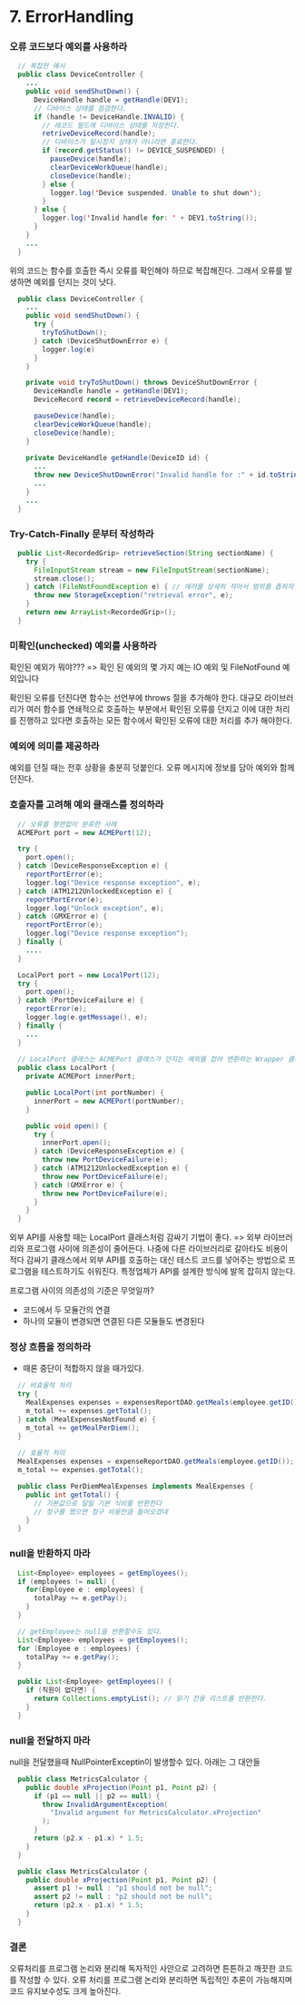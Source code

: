 # 7. ErrorHandling

### 오류 코드보다 예외를 사용하라

```java
  // 복잡한 예시
  public class DeviceController {
    ...
    public void sendShutDown() {
      DeviceHandle handle = getHandle(DEV1);
      // 디바이스 상태를 점검한다.
      if (handle != DeviceHandle.INVALID) {
        // 레코드 필드에 디바이스 상태를 저장한다.
        retriveDeviceRecord(handle);
        // 디바이스가 일시정지 상태가 아니라면 종료한다.
        if (record.getStatus() != DEVICE_SUSPENDED) {
          pauseDevice(handle);
          clearDeviceWorkQueue(handle);
          closeDevice(handle);
        } else {
          logger.log('Device suspended. Unable to shut down');
        }
      } else {
        logger.log('Invalid handle for: ' + DEV1.toString());
      }
    }
    ...
  }
```
위의 코드는 함수를 호출한 즉시 오류를 확인해야 하므로 복잡해진다.
그래서 오류를 발생하면 예외를 던지는 것이 낫다.

```java
  public class DeviceController {
    ...
    public void sendShutDown() {
      try {
        tryToShutDown();
      } catch (DeviceShutDownError e) {
        logger.log(e)
      }
    }

    private void tryToShutDown() throws DeviceShutDownError {
      DeviceHandle handle = getHandle(DEV1);
      DeviceRecord record = retrieveDeviceRecord(handle);

      pauseDevice(handle);
      clearDeviceWorkQueue(handle);
      closeDevice(handle);
    }
  
    private DeviceHandle getHandle(DeviceID id) {
      ...
      throw new DeviceShutDownError("Invalid handle for :" + id.toString());
      ...
    }
    ...
  }
```

### Try-Catch-Finally 문부터 작성하라

```java
  public List<RecordedGrip> retrieveSection(String sectionName) {
    try {
      FileInputStream stream = new FileInputStream(sectionName);
      stream.close();
    } catch (FileNotFoundException e) { // 에러를 상세히 적어서 범위를 좁히자
      throw new StorageException("retrieval error", e);
    }
    return new ArrayList<RecordedGrip>();
  }
```

### 미확인(unchecked) 예외를 사용하라
확인된 예외가 뭐야??? => 확인 된 예외의 몇 가지 예는 IO 예외 및 FileNotFound 예외입니다

확인된 오류를 던진다면 함수는 선언부에 throws 절을 추가해야 한다.
대규모 라이브러리가 여러 함수를 연쇄적으로 호출하는 부분에서 
확인된 오류를 던지고 이에 대한 처리를 진행하고 있다면 
호출하는 모든 함수에서 확인된 오류에 대한 처리를 추가 해야한다.

### 예외에 의미를 제공하라
예외를 던질 때는 전후 상황을 충분히 덧붙인다.
오류 메시지에 정보를 담아 예외와 함께 던진다.

### 호출자를 고려해 예외 클래스를 정의하라

```java
  // 오류를 형편없이 분류한 사례
  ACMEPort port = new ACMEPort(12);

  try {
    port.open();
  } catch (DeviceResponseException e) {
    reportPortError(e);
    logger.log("Device response exception", e);
  } catch (ATM1212UnlockedException e) {
    reportPortError(e);
    logger.log("Unlock exception", e);
  } catch (GMXError e) {
    reportPortError(e);
    logger.log("Device response exception");
  } finally {
    ....
  }
```

```java
  LocalPort port = new LocalPort(12);
  try {
    port.open();
  } catch (PortDeviceFailure e) {
    reportError(e);
    logger.log(e.getMessage(), e);
  } finally {
    ...
  }
  
  // LocalPort 클래스는 ACMEPort 클래스가 던지는 예외를 잡아 변환하는 Wrapper 클래스일 뿐이다
  public class LocalPort {
    private ACMEPort innerPort;

    public LocalPort(int portNumber) {
      innerPort = new ACMEPort(portNumber);
    }

    public void open() {
      try {
        innerPort.open();
      } catch (DeviceResponseException e) {
        throw new PortDeviceFailure(e);
      } catch (ATM1212UnlockedException e) {
        throw new PortDeviceFailure(e);
      } catch (GMXError e) {
        throw new PortDeviceFailure(e);
      }
    }
  }
```

외부 API를 사용할 때는 LocalPort 클래스처럼 감싸기 기법이 좋다. 
=> 외부 라이브러리와 프로그램 사이에 의존성이 줄어든다.
   나중에 다른 라이브러리로 갈아타도 비용이 적다
   감싸기 클래스에서 외부 API를 호출하는 대신 테스트 코드를 넣어주는 방법으로 프로그램을 테스트하기도 쉬워진다.
   특정업체가 API를 설계한 방식에 발목 잡히지 않는다.

프로그램 사이의 의존성의 기준은 무엇일까?
* 코드에서 두 모듈간의 연결
* 하나의 모듈이 변경되면 연결된 다른 모듈들도 변경된다

### 정상 흐름을 정의하라

* 때론 중단이 적합하지 않을 때가있다.

```java
  // 비효율적 처리
  try {
    MealExpenses expenses = expensesReportDAO.getMeals(employee.getID());
    m_total += expenses.getTotal();
  } catch (MealExpensesNotFound e) {
    m_total += getMealPerDiem();
  }
  
  // 효율적 처리
  MealExpenses expenses = expenseReportDAO.getMeals(employee.getID());
  m_total += expenses.getTotal();

  public class PerDiemMealExpenses implements MealExpenses {
    public int getTotal() {
      // 기본값으로 일일 기본 식비를 반환한다
      // 청구를 했으면 청구 비용만큼 들어오겠네
    }
  }
```

### null을 반환하지 마라

```java
  List<Employee> employees = getEmployees();
  if (employees != null) {
    for(Employee e : employees) {
      totalPay += e.getPay();
    }
  }

  // getEmployee는 null을 반환할수도 있다.
  List<Employee> employees = getEmployees();
  for (Employee e : employees) {
    totalPay += e.getPay();
  }

  public List<Employee> getEmployees() {
    if (직원이 없다면) {
      return Collections.emptyList(); // 읽기 전용 리스트를 반환한다.
    }
  }
```

### null을 전달하지 마라

null을 전달했을때 NullPointerExceptin이 발생할수 있다. 
아래는 그 대안들

```java
  public class MetricsCalculator {
    public double xProjection(Point p1, Point p2) {
      if (p1 == null || p2 == null) {
        throw InvalidArgumentException(
          "Invalid argument for MetricsCalculator.xProjection"
        );
      }
      return (p2.x - p1.x) * 1.5;
    }
  }

  public class MetricsCalculator {
    public double xProjection(Point p1, Point p2) {
      assert p1 != null : "p1 should not be null";
      assert p2 != null : "p2 should not be null";
      return (p2.x - p1.x) * 1.5;
    }
  }
```

### 결론
오류처리를 프로그램 논리와 분리해 독자적인 사안으로 고려하면 튼튼하고 깨끗한 코드를 작성할 수 있다.
오류 처리를 프로그램 논리와 분리하면 독립적인 추론이 가능해지며 코드 유지보수성도 크게 높아진다.